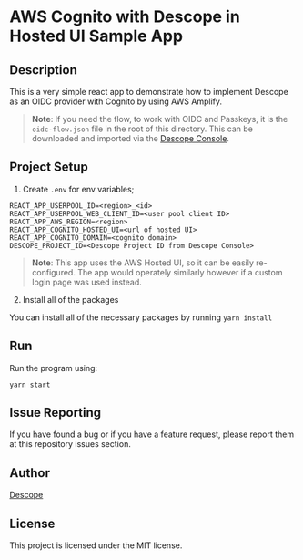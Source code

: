 # AWS Cognito with Descope in Hosted UI Sample App

## Description

This is a very simple react app to demonstrate how to implement Descope as an OIDC provider with Cognito by using AWS Amplify.

> **Note**: If you need the flow, to work with OIDC and Passkeys, it is the `oidc-flow.json` file in the root of this directory. This can be downloaded and imported via the [Descope Console](https://app.descope.com/flows).

## Project Setup

1. Create `.env` for env variables;

```
REACT_APP_USERPOOL_ID=<region>_<id>
REACT_APP_USERPOOL_WEB_CLIENT_ID=<user pool client ID>
REACT_APP_AWS_REGION=<region>
REACT_APP_COGNITO_HOSTED_UI=<url of hosted UI>
REACT_APP_COGNITO_DOMAIN=<cognito domain>
DESCOPE_PROJECT_ID=<Descope Project ID from Descope Console>
```

> **Note**: This app uses the AWS Hosted UI, so it can be easily re-configured. The app would operately similarly however if a custom login page was used instead.

2. Install all of the packages

You can install all of the necessary packages by running `yarn install`

## Run

Run the program using:

`yarn start`

## Issue Reporting

If you have found a bug or if you have a feature request, please report them at this repository issues section.

## Author

[Descope](https://descope.com)

## License

This project is licensed under the MIT license.
